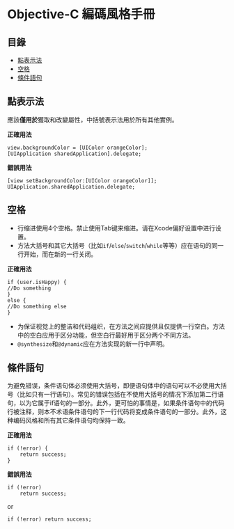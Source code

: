 # Objective-C 編碼風格手冊

## 目錄

* [點表示法](#點表示法)
* [空格](#空格)
* [條件語句](#條件語句)

## 點表示法

應該**僅用於**獲取和改變屬性，中括號表示法用於所有其他實例。

**正確用法**
```objc
view.backgroundColor = [UIColor orangeColor];
[UIApplication sharedApplication].delegate;
```
**錯誤用法**
```
[view setBackgroundColor:[UIColor orangeColor]]; 
UIApplication.sharedApplication.delegate;
```
## 空格

* 行缩进使用4个空格。禁止使用Tab键来缩进。请在Xcode偏好设置中进行设置。
* 方法大括号和其它大括号（比如`if`/`else`/`switch`/`while`等等）应在语句的同一行开始，而在新的一行关闭。

**正確用法**
```objc
if (user.isHappy) {
//Do something
}
else {
//Do something else
}
```
* 为保证视觉上的整洁和代码组织，在方法之间应提供且仅提供一行空白。方法中的空白应用于区分功能，但空白行最好用于区分两个不同方法。
* `@synthesize`和`@dynamic`应在方法实现的新一行中声明。

## 條件語句

为避免错误，条件语句体必须使用大括号，即便语句体中的语句可以不必使用大括号（比如只有一行语句）。常见的错误包括在不使用大括号的情况下添加第二行语句，以为它属于if语句的一部分。此外，更可怕的事情是，如果条件语句中的代码行被注释，则本不术语条件语句的下一行代码将变成条件语句的一部分。此外，这种编码风格和所有其它条件语句均保持一致。

**正確用法**
```objc
if (!error) {
    return success;
}
```

**錯誤用法**
```objc
if (!error)
    return success;
```

or

```objc
if (!error) return success;
```
